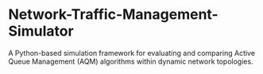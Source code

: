 # Network-Traffic-Management-Simulator
A Python-based simulation framework for evaluating and comparing Active Queue Management (AQM) algorithms within dynamic network topologies.
